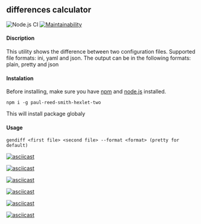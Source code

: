## differences calculator
![Node.js CI](https://github.com/paul-reed-smith/backend-project-lvl2/workflows/Node.js%20CI/badge.svg)
[![Maintainability](https://api.codeclimate.com/v1/badges/5be4a664edc06ca02a0d/maintainability)](https://codeclimate.com/github/paul-reed-smith/backend-project-lvl2/maintainability)

#### Discription

This utility shows the difference between two configuration files. 
Supported file formats: ini, yaml and json.
The output can be in the following formats: plain, pretty and json

#### Instalation

Before installing, make sure you have [npm](https://www.npmjs.com/get-npm) and [node.js](https://nodejs.org/en/) installed.

```npm i -g paul-reed-smith-hexlet-two```

This will install package globaly

#### Usage 

```gendiff <first file> <second file> --format <format> (pretty for default)```

[![asciicast](https://asciinema.org/a/myNHEX9spFdvG6s5FkVy52BI2.svg)](https://asciinema.org/a/myNHEX9spFdvG6s5FkVy52BI2)

[![asciicast](https://asciinema.org/a/L7y4tWJAcabi2G3xmUGgBwh3g.svg)](https://asciinema.org/a/L7y4tWJAcabi2G3xmUGgBwh3g)

[![asciicast](https://asciinema.org/a/Qcf8hYiDsvtIbwU5F0FQiFRwG.svg)](https://asciinema.org/a/Qcf8hYiDsvtIbwU5F0FQiFRwG)

[![asciicast](https://asciinema.org/a/M3XIv99G2Np4sISrDSNEIE0vu.svg)](https://asciinema.org/a/M3XIv99G2Np4sISrDSNEIE0vu)

[![asciicast](https://asciinema.org/a/dqg0YGHjyCwMl6l4evL9sFUtX.svg)](https://asciinema.org/a/dqg0YGHjyCwMl6l4evL9sFUtX)

[![asciicast](https://asciinema.org/a/QRYqq8zBOZvgwKbdmJw81eRKZ.svg)](https://asciinema.org/a/QRYqq8zBOZvgwKbdmJw81eRKZ)
